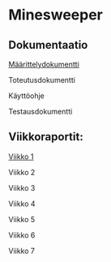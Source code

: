 # Minesweeper

## Dokumentaatio

[Määrittelydokumentti](https://github.com/minttugomez/minesweeper/dokumentaatio/maarittelydokumentti.md)

Toteutusdokumentti

Käyttöohje

Testausdokumentti

## Viikkoraportit:

[Viikko 1](https://github.com/minttugomez/minesweeper/dokumentaatio/viikkoraportti1.md)

Viikko 2

Viikko 3

Viikko 4

Viikko 5

Viikko 6

Viikko 7
